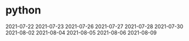 # python
2021-07-22
2021-07-23
2021-07-26
2021-07-27
2021-07-28
2021-07-30
2021-08-02
2021-08-04
2021-08-05
2021-08-06
2021-08-09
